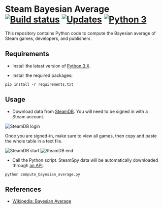 # Steam Bayesian Average [![Build status][Build image]][Build] [![Updates][Dependency image]][PyUp] [![Python 3][Python3 image]][PyUp]

  [Build]: https://travis-ci.org/woctezuma/Steam-Bayesian-Average
  [Build image]: https://travis-ci.org/woctezuma/Steam-Bayesian-Average.svg?branch=master

  [PyUp]: https://pyup.io/repos/github/woctezuma/Steam-BAyesian-Average/
  [Dependency image]: https://pyup.io/repos/github/woctezuma/Steam-BAyesian-Average/shield.svg
  [Python3 image]: https://pyup.io/repos/github/woctezuma/Steam-BAyesian-Average/python-3-shield.svg

This repository contains Python code to compute the Bayesian average of Steam games, developers, and publishers.

## Requirements

- Install the latest version of [Python 3.X](https://www.python.org/downloads/).

- Install the required packages:

```
pip install -r requirements.txt
```

## Usage

- Download data from [SteamDB](https://steamdb.info/stats/gameratings/?all). You will need to be signed in with a Steam account.

![SteamDB login](https://i.imgur.com/cPO5t8v.png)

Once you are signed-in, make sure to view all games, then copy and paste the whole table in a text file.

![SteamDB start](https://i.imgur.com/GXFobNv.png)
![SteamDB end](https://i.imgur.com/BajK3gf.png)


- Call the Python script. SteamSpy data will be automatically downloaded through [an API](https://steamspy.com/api.php).

```
python compute_bayesian_average.py
```

## References

- [Wikipedia: Bayesian Average](https://en.wikipedia.org/wiki/Bayesian_average)


